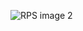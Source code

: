 
![RPS image 2](https://user-images.githubusercontent.com/94137581/143380135-3397b35f-1241-477e-b8d2-9d61ab844554.png)
